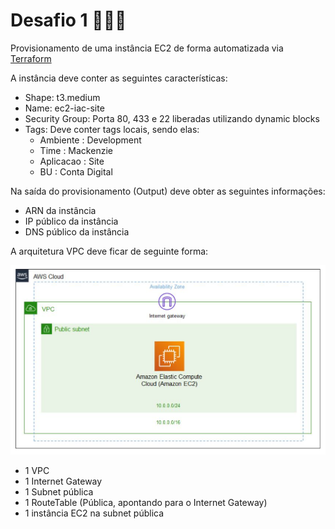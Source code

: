 # Desafio 1 👨🏽‍💻

Provisionamento de uma instância EC2 de forma automatizada via [Terraform](https://www.terraform.io/)

A instância deve conter as seguintes características:

* Shape: t3.medium
* Name: ec2-iac-site
* Security Group: Porta 80, 433 e 22 liberadas utilizando dynamic blocks
* Tags: Deve conter tags locais, sendo elas:
    - Ambiente : Development
    - Time : Mackenzie
    - Aplicacao : Site
    - BU : Conta Digital

Na saída do provisionamento (Output) deve obter as seguintes informações:

* ARN da instância
* IP público da instância
* DNS público da instância

A arquitetura VPC deve ficar de seguinte forma:

![Desafio 01 ](img/desafio-01.png?raw=true "Desafio 01")

* 1 VPC
* 1 Internet Gateway
* 1 Subnet pública
* 1 RouteTable (Pública, apontando para o Internet Gateway)
* 1 instância EC2 na subnet pública